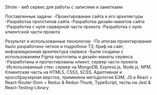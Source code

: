 Strote - веб сервис для работы с записями и заметками

Поставленные задачи:
-Проектирование сайта и его архитектуры
-Разработка прототипов сайта
-Разработка дизайн-макетов сайта                                                                                                                                         
-Разработка с нуля серверной части проекта
-Разработка с нуля клиентской части проекта

Результат и использованные технологии:
-По итогам проектирования было разработано четкое и подробное ТЗ, бриф на сайт, информационная архитектура сервиса
-Были созданы с использованием Figma прототипы и дизайн-макеты сервиса
-Разработаны и протестированы клиент, сервер части проекта
-Использованный стек: сервер на MongoDB, Express.js, Node.js, NPM. Клиентская часть на HTML5, CSS3, SCSS, Адаптивная и кроссбраузерная верстка, применена методология БЭМ, JS и React + React-Router-Dom + Redux & Redux-Thunk, TypeScript, тесты на Jest & React-Testing-Library 
